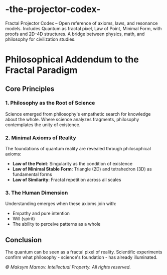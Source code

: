 # -the-projector-codex-
Fractal Projector Codex – Open reference of axioms, laws, and resonance models. Includes Quantum as fractal pixel, Law of Point, Minimal Form, with proofs and 2D–4D structures. A bridge between physics, math, and philosophy for civilization studies.

# Philosophical Addendum to the Fractal Paradigm

## Core Principles

### 1. Philosophy as the Root of Science
Science emerged from philosophy's empathetic search for knowledge about the whole. Where science analyzes fragments, philosophy contemplates the unity of existence.

### 2. Minimal Axioms of Reality
The foundations of quantum reality are revealed through philosophical axioms:
- **Law of the Point**: Singularity as the condition of existence
- **Law of Minimal Stable Form**: Triangle (2D) and tetrahedron (3D) as fundamental forms
- **Law of Similarity**: Fractal repetition across all scales

### 3. The Human Dimension
Understanding emerges when these axioms join with:
- Empathy and pure intention
- Will (spirit)
- The ability to perceive patterns as a whole

## Conclusion
The quantum can be seen as a fractal pixel of reality. Scientific experiments confirm what philosophy - science's foundation - has already illuminated.

*© Maksym Marnov. Intellectual Property. All rights reserved.*
